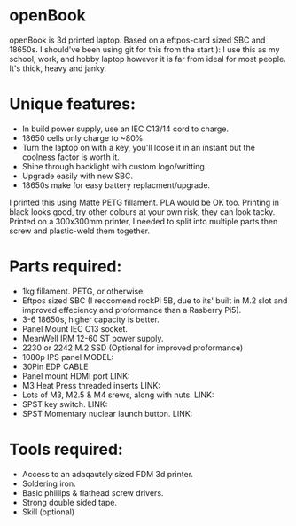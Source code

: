 # openBook
openBook is 3d printed laptop. Based on a eftpos-card sized SBC and 18650s. I should've been using git for this from the start ):
I use this as my school, work, and hobby laptop however it is far from ideal for most people.
It's thick, heavy and janky.

# Unique features:
  * In build power supply, use an IEC C13/14 cord to charge.
  * 18650 cells only charge to ~80%
  * Turn the laptop on with a key, you'll loose it in an instant but the coolness factor is worth it.
  * Shine through backlight with custom logo/writting.
  * Upgrade easily with new SBC.
  * 18650s make for easy battery replacment/upgrade.

I printed this using Matte PETG fillament. PLA would be OK too. Printing in black looks good, try other colours at your own risk, they can look tacky.
Printed on a 300x300mm printer, I needed to split into multiple parts then screw and plastic-weld them together. 

# Parts required:
  * 1kg fillament. PETG, or otherwise.
  * Eftpos sized SBC (I reccomend rockPi 5B, due to its' built in M.2 slot and improved effeciency and proformance than a Rasberry Pi5).
  * 3-6 18650s, higher capacity is better.
  * Panel Mount IEC C13 socket.
  * MeanWell IRM 12-60 ST power supply.
  * 2230 or 2242 M.2 SSD (Optional for improved proformance)
  * 1080p IPS panel MODEL:
  * 30Pin EDP CABLE
  * Panel mount HDMI port LINK:
  * M3 Heat Press threaded inserts LINK:
  * Lots of M3, M2.5 & M4 srews, along with nuts. LINK:
  * SPST key switch. LINK:
  * SPST Momentary nuclear launch button. LINK: 

# Tools required:
  * Access to an adaqautely sized FDM 3d printer.
  * Soldering iron.
  * Basic phillips & flathead screw drivers.
  * Strong double sided tape.
  * Skill (optional)  



  
